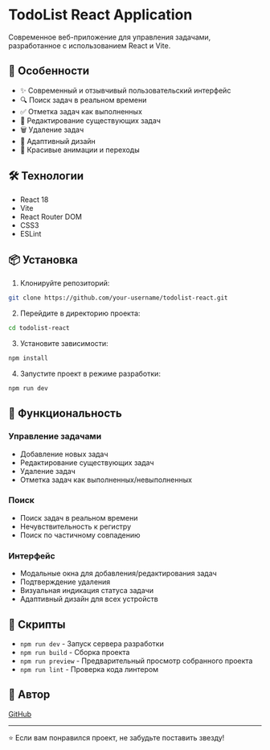 # TodoList React Application

Современное веб-приложение для управления задачами, разработанное с использованием React и Vite.

## 🚀 Особенности

- ✨ Современный и отзывчивый пользовательский интерфейс
- 🔍 Поиск задач в реальном времени
- ✅ Отметка задач как выполненных
- 📝 Редактирование существующих задач
- 🗑️ Удаление задач
- 📱 Адаптивный дизайн
- 🎨 Красивые анимации и переходы

## 🛠️ Технологии

- React 18
- Vite
- React Router DOM
- CSS3
- ESLint

## 📦 Установка

1. Клонируйте репозиторий:
```bash
git clone https://github.com/your-username/todolist-react.git
```

2. Перейдите в директорию проекта:
```bash
cd todolist-react
```

3. Установите зависимости:
```bash
npm install
```

4. Запустите проект в режиме разработки:
```bash
npm run dev
```


## 🎯 Функциональность

### Управление задачами
- Добавление новых задач
- Редактирование существующих задач
- Удаление задач
- Отметка задач как выполненных/невыполненных

### Поиск
- Поиск задач в реальном времени
- Нечувствительность к регистру
- Поиск по частичному совпадению

### Интерфейс
- Модальные окна для добавления/редактирования задач
- Подтверждение удаления
- Визуальная индикация статуса задачи
- Адаптивный дизайн для всех устройств

## 🚀 Скрипты

- `npm run dev` - Запуск сервера разработки
- `npm run build` - Сборка проекта
- `npm run preview` - Предварительный просмотр собранного проекта
- `npm run lint` - Проверка кода линтером

## 👥 Автор

[GitHub](https://github.com/Maksim-driller)

---

⭐️ Если вам понравился проект, не забудьте поставить звезду!
